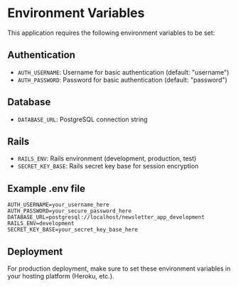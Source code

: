 # Environment Variables

This application requires the following environment variables to be set:

## Authentication
- `AUTH_USERNAME`: Username for basic authentication (default: "username")
- `AUTH_PASSWORD`: Password for basic authentication (default: "password")

## Database
- `DATABASE_URL`: PostgreSQL connection string

## Rails
- `RAILS_ENV`: Rails environment (development, production, test)
- `SECRET_KEY_BASE`: Rails secret key base for session encryption

## Example .env file
```
AUTH_USERNAME=your_username_here
AUTH_PASSWORD=your_secure_password_here
DATABASE_URL=postgresql://localhost/newsletter_app_development
RAILS_ENV=development
SECRET_KEY_BASE=your_secret_key_base_here
```

## Deployment
For production deployment, make sure to set these environment variables in your hosting platform (Heroku, etc.). 